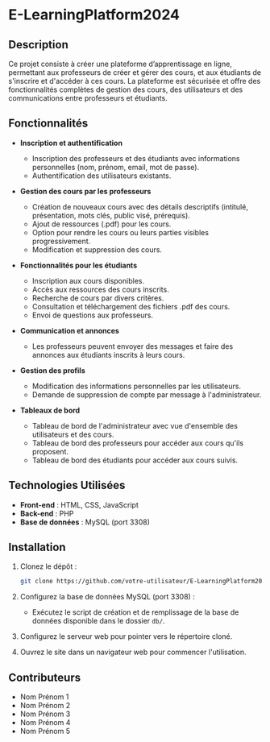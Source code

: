 # E-LearningPlatform2024

## Description
Ce projet consiste à créer une plateforme d’apprentissage en ligne, permettant aux professeurs de créer et gérer des cours, et aux étudiants de s'inscrire et d'accéder à ces cours. La plateforme est sécurisée et offre des fonctionnalités complètes de gestion des cours, des utilisateurs et des communications entre professeurs et étudiants.

## Fonctionnalités
- **Inscription et authentification**
  - Inscription des professeurs et des étudiants avec informations personnelles (nom, prénom, email, mot de passe).
  - Authentification des utilisateurs existants.
  
- **Gestion des cours par les professeurs**
  - Création de nouveaux cours avec des détails descriptifs (intitulé, présentation, mots clés, public visé, prérequis).
  - Ajout de ressources (.pdf) pour les cours.
  - Option pour rendre les cours ou leurs parties visibles progressivement.
  - Modification et suppression des cours.

- **Fonctionnalités pour les étudiants**
  - Inscription aux cours disponibles.
  - Accès aux ressources des cours inscrits.
  - Recherche de cours par divers critères.
  - Consultation et téléchargement des fichiers .pdf des cours.
  - Envoi de questions aux professeurs.
  
- **Communication et annonces**
  - Les professeurs peuvent envoyer des messages et faire des annonces aux étudiants inscrits à leurs cours.

- **Gestion des profils**
  - Modification des informations personnelles par les utilisateurs.
  - Demande de suppression de compte par message à l'administrateur.

- **Tableaux de bord**
  - Tableau de bord de l'administrateur avec vue d'ensemble des utilisateurs et des cours.
  - Tableau de bord des professeurs pour accéder aux cours qu'ils proposent.
  - Tableau de bord des étudiants pour accéder aux cours suivis.

## Technologies Utilisées
- **Front-end** : HTML, CSS, JavaScript
- **Back-end** : PHP
- **Base de données** : MySQL (port 3308)

## Installation
1. Clonez le dépôt :
    ```bash
    git clone https://github.com/votre-utilisateur/E-LearningPlatform2024.git
    ```
2. Configurez la base de données MySQL (port 3308) :
    - Exécutez le script de création et de remplissage de la base de données disponible dans le dossier `db/`.

3. Configurez le serveur web pour pointer vers le répertoire cloné.

4. Ouvrez le site dans un navigateur web pour commencer l'utilisation.



## Contributeurs
- Nom Prénom 1
- Nom Prénom 2
- Nom Prénom 3
- Nom Prénom 4
- Nom Prénom 5
